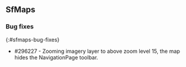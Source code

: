 ## SfMaps

### Bug fixes
{:#sfmaps-bug-fixes}

* \#296227 - Zooming imagery layer to above zoom level 15, the map hides the NavigationPage toolbar.